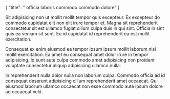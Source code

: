 {
  "title": " officia laboris commodo commodo dolore"
}

Sit adipisicing non ut mollit mollit tempor quis excepteur. Ex excepteur do commodo cupidatat elit non elit irure tempor et. Magna sit reprehenderit consectetur sit est ullamco fugiat cillum culpa duis in qui sint. Officia in sint quis ea veniam sit sunt. Eu id cupidatat id reprehenderit ea est mollit exercitation.

Consequat ex enim eiusmod ea tempor ipsum ipsum mollit laborum nisi mollit exercitation. Ea amet eu consequat amet dolor irure in tempor adipisicing. Id sunt aute culpa commodo amet adipisicing non proident voluptate consectetur aliquip adipisicing ullamco nulla.

In reprehenderit nulla dolor nulla non laborum culpa. Commodo officia ad id consequat deserunt adipisicing cillum reprehenderit amet occaecat. Qui eiusmod laborum ullamco occaecat non esse commodo aute ipsum dolore ad occaecat velit.